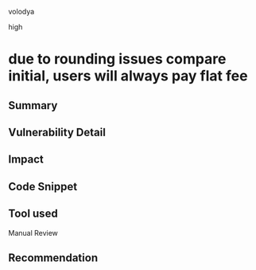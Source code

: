 volodya

high

# due to rounding issues compare initial, users will always pay flat fee

## Summary

## Vulnerability Detail

## Impact

## Code Snippet

## Tool used

Manual Review

## Recommendation
